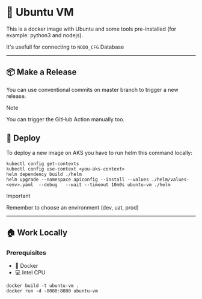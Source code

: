 # 🐧 Ubuntu VM

This is a docker image with Ubuntu and some tools pre-installed (for example: python3 and nodejs).

It's usefull for connecting to `NODO_CFG` Database

---

## 📦 Make a Release
You can use conventional commits on master branch to trigger a new release.

> [!NOTE]
> You can trigger the GitHub Action manually too.

## 🚀 Deploy
To deploy a new image on AKS you have to run helm this command locally:

```shell
kubectl config get-contexts
kubectl config use-context <you-aks-context>
helm dependency build ./helm
helm upgrade --namespace apiconfig --install --values ./helm/values-<env>.yaml  --debug   --wait --timeout 10m0s ubuntu-vm ./helm
```

> [!IMPORTANT]
> Remember to choose an environment (dev, uat, prod)

---

## 🏠 Work Locally

### Prerequisites
- 🐳 Docker
- 💻 Intel CPU

```shell
docker build -t ubuntu-vm .
docker run -d -8080:8080 ubuntu-vm
```
